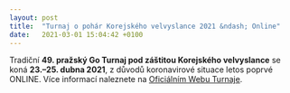 ```yaml
---
layout: post
title:  "Turnaj o pohár Korejského velvyslance 2021 &ndash; Online"
date:   2021-03-01 15:04:42 +0100
---
```



Tradiční **49. pražský Go Turnaj pod záštitou Korejského velvyslance** se koná **23.–25. dubna 2021**,
z důvodů koronavirové situace letos poprvé ONLINE. 
Více informací naleznete na [Oficiálním Webu Turnaje](http://kac.pagoda.cz/index_cz.html).

